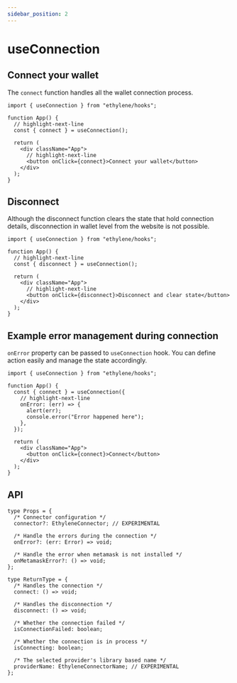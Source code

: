 ```yaml
---
sidebar_position: 2
---
```


# useConnection

## Connect your wallet

The `connect` function handles all the wallet connection process.

```tsx
import { useConnection } from "ethylene/hooks";

function App() {
  // highlight-next-line
  const { connect } = useConnection();

  return (
    <div className="App">
      // highlight-next-line
      <button onClick={connect}>Connect your wallet</button>
    </div>
  );
}
```

## Disconnect

Although the disconnect function clears the state that hold connection details,
disconnection in wallet level from the website is not possible.

```tsx
import { useConnection } from "ethylene/hooks";

function App() {
  // highlight-next-line
  const { disconnect } = useConnection();

  return (
    <div className="App">
      // highlight-next-line
      <button onClick={disconnect}>Disconnect and clear state</button>
    </div>
  );
}
```

## Example error management during connection

`onError` property can be passed to `useConnection` hook. You can define action easily and manage
the state accordingly.

```tsx
import { useConnection } from "ethylene/hooks";

function App() {
  const { connect } = useConnection({
    // highlight-next-line
    onError: (err) => {
      alert(err);
      console.error("Error happened here");
    },
  });

  return (
    <div className="App">
      <button onClick={connect}>Connect</button>
    </div>
  );
}
```

## API

```tsx
type Props = {
  /* Connector configuration */
  connector?: EthyleneConnector; // EXPERIMENTAL

  /* Handle the errors during the connection */
  onError?: (err: Error) => void;

  /* Handle the error when metamask is not installed */
  onMetamaskError?: () => void;
};

type ReturnType = {
  /* Handles the connection */
  connect: () => void;

  /* Handles the disconnection */
  disconnect: () => void;

  /* Whether the connection failed */
  isConnectionFailed: boolean;

  /* Whether the connection is in process */
  isConnecting: boolean;

  /* The selected provider's library based name */
  providerName: EthyleneConnectorName; // EXPERIMENTAL
};
```
